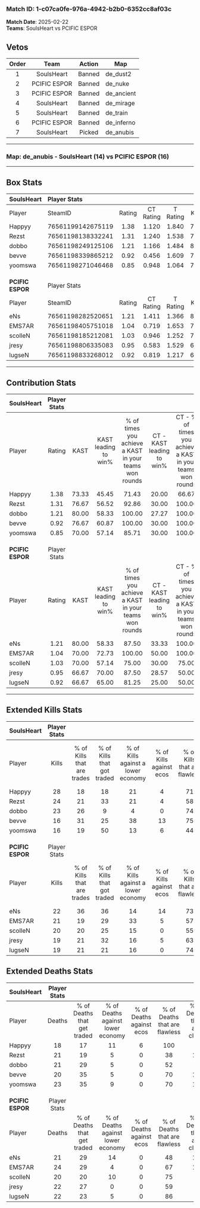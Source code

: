 ### Match ID: 1-c07ca0fe-976a-4942-b2b0-6352cc8af03c  
**Match Date**: 2025-02-22  
**Teams**: SoulsHeart vs PCIFIC ESPOR  

## Vetos  

| Order | Team | Action | Map |
| :---: | :--: | :----: | --- |
| 1 | SoulsHeart | Banned | de_dust2 |
| 2 | PCIFIC ESPOR | Banned | de_nuke |
| 3 | PCIFIC ESPOR | Banned | de_ancient |
| 4 | SoulsHeart | Banned | de_mirage |
| 5 | SoulsHeart | Banned | de_train |
| 6 | PCIFIC ESPOR | Banned | de_inferno |
| 7 | SoulsHeart | Picked | de_anubis |

---  

### **Map**: de_anubis - SoulsHeart (14) vs PCIFIC ESPOR (16)  
---  

## Box Stats  

| **SoulsHeart**   | Player Stats      |        |           |          |       |       |       |         |        |      |     |
| :- | :- | :-: | :-: | :-: | :-: | :-: | :-: | :-: | :-: | :-: | :-: |
| Player           | SteamID           | Rating | CT Rating | T Rating | KAST  |  ADR  | Kills | Assists | Deaths | K/D  | HS% |
| Happyy           | 76561199142675119 |  1.38  |   1.120   |  1.840   | 73.33 | 86.9  |  28   |    4    |   18   | 1.56 | 21  |
| Rezst            | 76561198138332241 |  1.31  |   1.240   |  1.538   | 76.67 | 106.4 |  24   |    8    |   21   | 1.14 | 41  |
| dobbo            | 76561198249125106 |  1.21  |   1.166   |  1.484   | 80.00 | 76.7  |  23   |    8    |   21   | 1.10 | 52  |
| bevve            | 76561198339865212 |  0.92  |   0.456   |  1.609   | 76.67 | 55.8  |  16   |    3    |   20   | 0.80 | 62  |
| yoomswa          | 76561198271046468 |  0.85  |   0.948   |  1.064   | 70.00 | 65.4  |  16   |    5    |   23   | 0.70 | 43  |
|                  |                   |        |           |          |       |       |       |         |        |      |     |
|                  |                   |        |           |          |       |       |       |         |        |      |     |
|                  |                   |        |           |          |       |       |       |         |        |      |     |
| **PCIFIC ESPOR** | Player Stats      |        |           |          |       |       |       |         |        |      |     |
| Player           | SteamID           | Rating | CT Rating | T Rating | KAST  |  ADR  | Kills | Assists | Deaths | K/D  | HS% |
| eNs              | 76561198282520651 |  1.21  |   1.411   |  1.366   | 80.00 | 87.6  |  22   |    8    |   21   | 1.05 | 54  |
| EMS7AR           | 76561198405751018 |  1.04  |   0.719   |  1.653   | 70.00 | 81.6  |  21   |    8    |   24   | 0.88 | 52  |
| scolleN          | 76561198185212081 |  1.03  |   0.946   |  1.252   | 70.00 | 69.3  |  20   |    4    |   20   | 1.00 | 70  |
| jresy            | 76561198806335083 |  0.95  |   0.583   |  1.529   | 66.67 | 69.6  |  19   |    6    |   22   | 0.86 | 52  |
| lugseN           | 76561198833268012 |  0.92  |   0.819   |  1.217   | 66.67 | 64.7  |  19   |    2    |   22   | 0.86 | 15  |
---  

## Contribution Stats  

| **SoulsHeart**   | Player Stats |       |                      |                                                        |                           |                                                             |                          |                                                            |
| :- | :-: | :-: | :-: | :-: | :-: | :-: | :-: | :-: |
| Player           |    Rating    | KAST  | KAST leading to win% | % of times you achieve a KAST in your teams won rounds | CT - KAST leading to win% | CT - % of times you achieve a KAST in your teams won rounds | T - KAST leading to win% | T - % of times you achieve a KAST in your teams won rounds |
| Happyy           |     1.38     | 73.33 |        45.45         |                         71.43                          |           20.00           |                            66.67                            |          66.67           |                           72.73                            |
| Rezst            |     1.31     | 76.67 |        56.52         |                         92.86                          |           30.00           |                           100.00                            |          76.92           |                           90.91                            |
| dobbo            |     1.21     | 80.00 |        58.33         |                         100.00                         |           27.27           |                           100.00                            |          84.62           |                           100.00                           |
| bevve            |     0.92     | 76.67 |        60.87         |                         100.00                         |           30.00           |                           100.00                            |          84.62           |                           100.00                           |
| yoomswa          |     0.85     | 70.00 |        57.14         |                         85.71                          |           30.00           |                           100.00                            |          81.82           |                           81.82                            |
|                  |              |       |                      |                                                        |                           |                                                             |                          |                                                            |
|                  |              |       |                      |                                                        |                           |                                                             |                          |                                                            |
|                  |              |       |                      |                                                        |                           |                                                             |                          |                                                            |
| **PCIFIC ESPOR** | Player Stats |       |                      |                                                        |                           |                                                             |                          |                                                            |
| Player           |    Rating    | KAST  | KAST leading to win% | % of times you achieve a KAST in your teams won rounds | CT - KAST leading to win% | CT - % of times you achieve a KAST in your teams won rounds | T - KAST leading to win% | T - % of times you achieve a KAST in your teams won rounds |
| eNs              |     1.21     | 80.00 |        58.33         |                         87.50                          |           33.33           |                           100.00                            |          83.33           |                           83.33                            |
| EMS7AR           |     1.04     | 70.00 |        72.73         |                         100.00                         |           50.00           |                           100.00                            |          85.71           |                           100.00                           |
| scolleN          |     1.03     | 70.00 |        57.14         |                         75.00                          |           30.00           |                            75.00                            |          81.82           |                           75.00                            |
| jresy            |     0.95     | 66.67 |        70.00         |                         87.50                          |           28.57           |                            50.00                            |          92.31           |                           100.00                           |
| lugseN           |     0.92     | 66.67 |        65.00         |                         81.25                          |           25.00           |                            50.00                            |          91.67           |                           91.67                            |
---  

## Extended Kills Stats  

| **SoulsHeart**   | Player Stats |                            |                            |                                    |                         |                              |                                 |                                       |                    |           |
| :- | :-: | :-: | :-: | :-: | :-: | :-: | :-: | :-: | :-: | :-: |
| Player           |    Kills     | % of Kills that are trades | % of Kills that got traded | % of Kills against a lower economy | % of Kills against ecos | % of Kills that are flawless | % of Kills that are close duels | % of Kills that are assisted by flash | Pistol Round Kills | AWP Kills |
| Happyy           |      28      |             18             |             18             |                 21                 |            4            |              71              |                7                |                   0                   |         2          |    19     |
| Rezst            |      24      |             21             |             33             |                 21                 |            4            |              58              |                8                |                   4                   |         0          |     0     |
| dobbo            |      23      |             26             |             9              |                 4                  |            0            |              74              |                9                |                   9                   |         2          |     0     |
| bevve            |      16      |             31             |             25             |                 38                 |           13            |              75              |               13                |                   0                   |         1          |     0     |
| yoomswa          |      16      |             19             |             50             |                 13                 |            6            |              44              |               13                |                   0                   |         1          |     0     |
|                  |              |                            |                            |                                    |                         |                              |                                 |                                       |                    |           |
|                  |              |                            |                            |                                    |                         |                              |                                 |                                       |                    |           |
|                  |              |                            |                            |                                    |                         |                              |                                 |                                       |                    |           |
| **PCIFIC ESPOR** | Player Stats |                            |                            |                                    |                         |                              |                                 |                                       |                    |           |
| Player           |    Kills     | % of Kills that are trades | % of Kills that got traded | % of Kills against a lower economy | % of Kills against ecos | % of Kills that are flawless | % of Kills that are close duels | % of Kills that are assisted by flash | Pistol Round Kills | AWP Kills |
| eNs              |      22      |             36             |             36             |                 14                 |           14            |              73              |               14                |                   0                   |         1          |     0     |
| EMS7AR           |      21      |             19             |             29             |                 33                 |            5            |              57              |               10                |                  14                   |         0          |     1     |
| scolleN          |      20      |             20             |             25             |                 15                 |            0            |              55              |                0                |                   0                   |         3          |     1     |
| jresy            |      19      |             21             |             32             |                 16                 |            5            |              63              |                5                |                   5                   |         0          |     1     |
| lugseN           |      19      |             21             |             21             |                 16                 |            0            |              74              |                5                |                   5                   |         1          |    16     |
## Extended Deaths Stats  

| **SoulsHeart**   | Player Stats |                             |                                   |                          |                               |                            |                           |               |
| :- | :-: | :-: | :-: | :-: | :-: | :-: | :-: | :-: |
| Player           |    Deaths    | % of Deaths that get traded | % of Deaths against lower economy | % of Deaths against ecos | % of Deaths that are flawless | % of Deaths that are close | % of Deaths while blinded | Deaths to AWP |
| Happyy           |      18      |             17              |                11                 |            6             |              100              |             0              |             0             |       4       |
| Rezst            |      21      |             19              |                 5                 |            0             |              38               |             10             |             5             |       2       |
| dobbo            |      21      |             29              |                 5                 |            0             |              52               |             0              |             5             |       4       |
| bevve            |      20      |             35              |                 5                 |            0             |              70               |             10             |            15             |       3       |
| yoomswa          |      23      |             35              |                 9                 |            0             |              70               |             13             |             0             |       6       |
|                  |              |                             |                                   |                          |                               |                            |                           |               |
|                  |              |                             |                                   |                          |                               |                            |                           |               |
|                  |              |                             |                                   |                          |                               |                            |                           |               |
| **PCIFIC ESPOR** | Player Stats |                             |                                   |                          |                               |                            |                           |               |
| Player           |    Deaths    | % of Deaths that get traded | % of Deaths against lower economy | % of Deaths against ecos | % of Deaths that are flawless | % of Deaths that are close | % of Deaths while blinded | Deaths to AWP |
| eNs              |      21      |             29              |                14                 |            0             |              48               |             19             |             0             |       2       |
| EMS7AR           |      24      |             29              |                 4                 |            0             |              67               |             13             |             4             |       4       |
| scolleN          |      20      |             20              |                10                 |            0             |              75               |             5              |             0             |       4       |
| jresy            |      22      |             27              |                 0                 |            0             |              59               |             5              |             0             |       3       |
| lugseN           |      22      |             23              |                 5                 |            0             |              86               |             5              |             9             |       6       |
